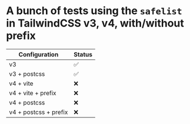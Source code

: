 # A bunch of tests using the `safelist` in TailwindCSS v3, v4, with/without prefix

| Configuration         | Status |
| --------------------- | ------ |
| v3                    | ✅     |
| v3 + postcss          | ✅     |
| v4 + vite             | ❌     |
| v4 + vite + prefix    | ❌     |
| v4 + postcss          | ❌     |
| v4 + postcss + prefix | ❌     |
